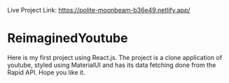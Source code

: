 Live Project Link: https://polite-moonbeam-b36e49.netlify.app/

# ReimaginedYoutube

Here is my first project using React.js. The project is a clone application of youtube, styled using MaterialUI and has its data fetching done from the Rapid API. Hope you like it.
